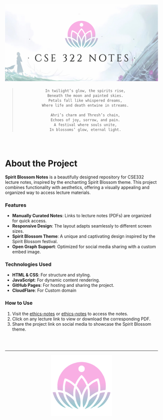 ![Banner](embed.png)
---
<blockquote style="text-align: center;">
    
    In twilight’s glow, the spirits rise,  
    Beneath the moon and painted skies.  
    Petals fall like whispered dreams,  
    Where life and death entwine in streams.  

    Ahri’s charm and Thresh’s chain,  
    Echoes of joy, sorrow, and pain.  
    A festival where souls unite,  
    In blossoms’ glow, eternal light.  

</blockquote>

<br>
<br>

# About the Project

**Spirit Blossom Notes** is a beautifully designed repository for CSE332 lecture notes, inspired by the enchanting Spirit Blossom theme. This project combines functionality with aesthetics, offering a visually appealing and organized way to access lecture materials.


### Features
- **Manually Curated Notes**: Links to lecture notes (PDFs) are organized for quick access.
- **Responsive Design**: The layout adapts seamlessly to different screen sizes.
- **Spirit Blossom Theme**: A unique and captivating design inspired by the Spirit Blossom festival.
- **Open Graph Support**: Optimized for social media sharing with a custom embed image.

### Technologies Used
- **HTML & CSS**: For structure and styling.
- **JavaScript**: For dynamic content rendering.
- **GitHub Pages**: For hosting and sharing the project.
- **CloudFlare**: For Custom domain

### How to Use
1. Visit the [ethics-notes](https://ethics-notes.pages.dev) or [ethics-notes](https://d3faltxd.github.io/CSE332-Notes/) to access the notes.
2. Click on any lecture link to view or download the corresponding PDF.
3. Share the project link on social media to showcase the Spirit Blossom theme.
<br>
<br>

---

<div style="text-align: center;">
    <img src="logo2.png" alt="Spirit Blossom" height="200">
</div>
